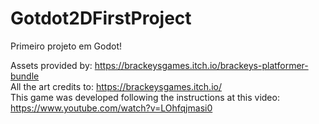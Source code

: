 # Gotdot2DFirstProject  
Primeiro projeto em Godot!  

Assets provided by: https://brackeysgames.itch.io/brackeys-platformer-bundle  
All the art credits to: https://brackeysgames.itch.io/  
This game was developed following the instructions at this video: https://www.youtube.com/watch?v=LOhfqjmasi0
